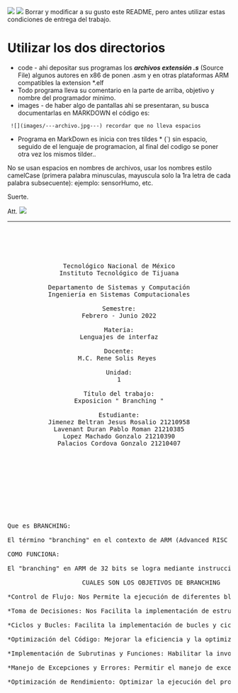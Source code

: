 ![](https://static.vecteezy.com/system/resources/thumbnails/019/638/944/small/blue-globe-with-technology-elements-png.png)
![](https://images.fineartamerica.com/images/artworkimages/medium/2/armor-insignia-mike-harris-transparent.png)
Borrar y modificar a su gusto este README, pero antes utilizar estas condiciones de entrega del trabajo.

# Utilizar los dos directorios

- code  - ahi depositar sus programas los ***archivos extensión *.s****  (Source File) algunos autores en x86 de ponen .asm y en otras plataformas ARM compatibles la extension *.elf
- Todo programa lleva su comentario en la parte de arriba, objetivo y nombre del programador minimo.
- images  - de haber algo de pantallas ahi se presentaran, su busca documentarlas en MARKDOWN el código es:

``` ![](images/---archivo.jpg---) recordar que no lleva espacios```



- Programa en MarkDown es inicia con tres tildes * (`) sin espacio, seguido de el lenguaje de programacion, al final del codigo se poner otra vez los mismos tilder..

No se usan espacios en nombres de archivos, usar los nombres estilo camelCase (primera palabra minusculas, mayuscula solo la 1ra letra de cada palabra subsecuente):  ejemplo: sensorHumo, etc.

Suerte.

Att. ![](https://img.icons8.com/color/2x/docker.png)

------

<pre>

	<p align=center>

Tecnológico Nacional de México
Instituto Tecnológico de Tijuana

Departamento de Sistemas y Computación
Ingeniería en Sistemas Computacionales

Semestre:
Febrero - Junio 2022

Materia:
Lenguajes de interfaz

Docente:
M.C. Rene Solis Reyes 

Unidad:
1

Título del trabajo:
Exposicion " Branching "

Estudiante:
Jimenez Beltran Jesus Rosalio 21210958
Lavenant Duran Pablo Roman 21210385
Lopez Machado Gonzalo 21210390
Palacios Cordova Gonzalo 21210407

	</p>

</pre>

<pre>

	<p align=left>

Que es BRANCHING:
	
El término "branching" en el contexto de ARM (Advanced RISC Machine) de 32 bits se refiere a una operación fundamental que implica cambiar el flujo de ejecución de un programa a una dirección de memoria diferente, generalmente condicionada por alguna evaluación de una condición específica. Este mecanismo es esencial para el control de flujo y la ejecución de programas de manera efectiva. A continuación, proporcionaremos información detallada sobre cómo funciona, su importancia y ejemplos relevantes de "branching" en ARM de 32 bits.

COMO FUNCIONA:

El "branching" en ARM de 32 bits se logra mediante instrucciones específicas diseñadas para cambiar la secuencia de ejecución del programa. Estas instrucciones se basan en condiciones y se llaman "branch instructions". Cuando se encuentra una instrucción de salto condicional, se evalúa una condición (por ejemplo, igualdad, menor que, etc.) utilizando los registros del procesador. Dependiendo del resultado de esta evaluación, se decide si se ejecutará el salto a la nueva dirección de memoria o si se continuará con la ejecución normal.

					CUALES SON LOS OBJETIVOS DE BRANCHING
		
*Control de Flujo: Nos Permite la ejecución de diferentes bloques de código en función de ciertas condiciones, como valores de registros, banderas o resultados de operaciones.
		
*Toma de Decisiones: Nos Facilita la implementación de estructuras de control de flujo, como if-else y switch-case, para permitir la toma de decisiones basadas en condiciones específicas.
		
*Ciclos y Bucles: Facilita la implementación de bucles y ciclos, permitiendo que el programa repita un conjunto de instrucciones mientras se cumplan ciertas condiciones.
		
*Optimización del Código: Mejorar la eficiencia y la optimización del código al evitar ejecuciones innecesarias o repetitivas de instrucciones.
		
*Implementación de Subrutinas y Funciones: Habilitar la invocación y el retorno de funciones, permitiendo la modularidad del código y el reuso de bloques de código.
		
*Manejo de Excepciones y Errores: Permitir el manejo de excepciones, interrupciones y errores, redirigiendo la ejecución a rutinas de manejo específicas.
		
*Optimización de Rendimiento: Optimizar la ejecución del programa al saltar directamente a secciones relevantes de código, evitando la ejecución lineal y mejorando el rendimiento.

	</p>

</pre>

